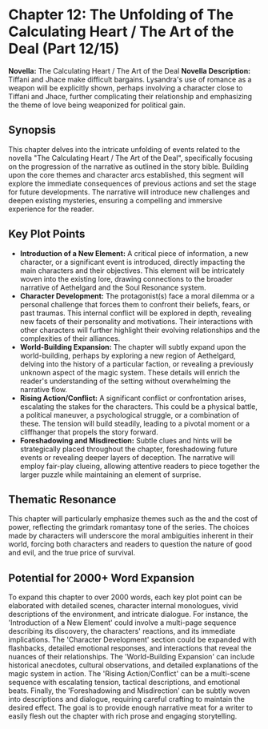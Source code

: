 # Chapter 12: The Unfolding of The Calculating Heart / The Art of the Deal (Part 12/15)

**Novella:** The Calculating Heart / The Art of the Deal
**Novella Description:** Tiffani and Jhace make difficult bargains. Lysandra's use of romance as a weapon will be explicitly shown, perhaps involving a character close to Tiffani and Jhace, further complicating their relationship and emphasizing the theme of love being weaponized for political gain.

## Synopsis

This chapter delves into the intricate unfolding of events related to the novella "The Calculating Heart / The Art of the Deal", specifically focusing on the progression of the narrative as outlined in the story bible. Building upon the core themes and character arcs established, this segment will explore the immediate consequences of previous actions and set the stage for future developments. The narrative will introduce new challenges and deepen existing mysteries, ensuring a compelling and immersive experience for the reader.

## Key Plot Points

*   **Introduction of a New Element:** A critical piece of information, a new character, or a significant event is introduced, directly impacting the main characters and their objectives. This element will be intricately woven into the existing lore, drawing connections to the broader narrative of Aethelgard and the Soul Resonance system.
*   **Character Development:** The protagonist(s) face a moral dilemma or a personal challenge that forces them to confront their beliefs, fears, or past traumas. This internal conflict will be explored in depth, revealing new facets of their personality and motivations. Their interactions with other characters will further highlight their evolving relationships and the complexities of their alliances.
*   **World-Building Expansion:** The chapter will subtly expand upon the world-building, perhaps by exploring a new region of Aethelgard, delving into the history of a particular faction, or revealing a previously unknown aspect of the magic system. These details will enrich the reader's understanding of the setting without overwhelming the narrative flow.
*   **Rising Action/Conflict:** A significant conflict or confrontation arises, escalating the stakes for the characters. This could be a physical battle, a political maneuver, a psychological struggle, or a combination of these. The tension will build steadily, leading to a pivotal moment or a cliffhanger that propels the story forward.
*   **Foreshadowing and Misdirection:** Subtle clues and hints will be strategically placed throughout the chapter, foreshadowing future events or revealing deeper layers of deception. The narrative will employ fair-play clueing, allowing attentive readers to piece together the larger puzzle while maintaining an element of surprise.

## Thematic Resonance

This chapter will particularly emphasize themes such as the and the cost of power, reflecting the grimdark romantasy tone of the series. The choices made by characters will underscore the moral ambiguities inherent in their world, forcing both characters and readers to question the nature of good and evil, and the true price of survival.

## Potential for 2000+ Word Expansion

To expand this chapter to over 2000 words, each key plot point can be elaborated with detailed scenes, character internal monologues, vivid descriptions of the environment, and intricate dialogue. For instance, the 'Introduction of a New Element' could involve a multi-page sequence describing its discovery, the characters' reactions, and its immediate implications. The 'Character Development' section could be expanded with flashbacks, detailed emotional responses, and interactions that reveal the nuances of their relationships. The 'World-Building Expansion' can include historical anecdotes, cultural observations, and detailed explanations of the magic system in action. The 'Rising Action/Conflict' can be a multi-scene sequence with escalating tension, tactical descriptions, and emotional beats. Finally, the 'Foreshadowing and Misdirection' can be subtly woven into descriptions and dialogue, requiring careful crafting to maintain the desired effect. The goal is to provide enough narrative meat for a writer to easily flesh out the chapter with rich prose and engaging storytelling.
